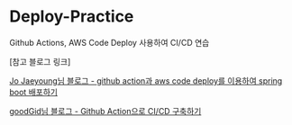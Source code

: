 # Deploy-Practice
Github Actions, AWS Code Deploy 사용하여 CI/CD 연습

[참고 블로그 링크]


[Jo Jaeyoung님 블로그 - github action과 aws code deploy를 이용하여 spring boot 배포하기](https://isntyet.github.io/deploy/github-action%EA%B3%BC-aws-code-deploy%EB%A5%BC-%EC%9D%B4%EC%9A%A9%ED%95%98%EC%97%AC-spring-boot-%EB%B0%B0%ED%8F%AC%ED%95%98%EA%B8%B0(1)/
)

[goodGid님 블로그 - Github Action으로 CI/CD 구축하기](https://goodgid.github.io/Github-Action-CI-CD-AWS-EC2/)
